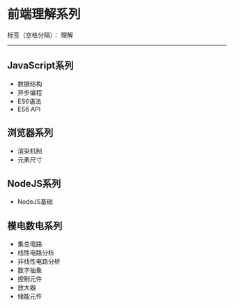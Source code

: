 # 前端理解系列

标签（空格分隔）： 理解

---

## JavaScript系列

* 数据结构
* 异步编程
* ES6语法
* ES6 API

## 浏览器系列

* 渲染机制
* 元素尺寸

## NodeJS系列

* NodeJS基础

## 模电数电系列

* 集总电路
* 线性电路分析
* 非线性电路分析
* 数字抽象
* 控制元件
* 放大器
* 储能元件
